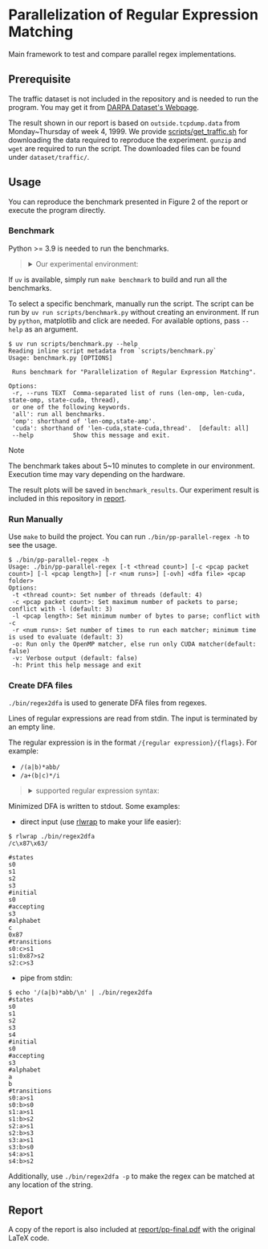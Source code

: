 # Parallelization of Regular Expression Matching

Main framework to test and compare parallel regex implementations.

## Prerequisite
The traffic dataset is not included in the repository and is needed to run the program.
You may get it from [DARPA Dataset's Webpage](https://archive.ll.mit.edu/ideval/data/1999/testing/week4/index.html).

The result shown in our report is based on `outside.tcpdump.data` from Monday~Thursday of week 4, 1999. We provide [scripts/get_traffic.sh](scripts/get_traffic.sh) for downloading the data required to reproduce the experiment. `gunzip` and `wget` are required to run the script. The downloaded files can be found under `dataset/traffic/`.

## Usage

You can reproduce the benchmark presented in Figure 2 of the report or execute the program directly.

### Benchmark

Python >= 3.9 is needed to run the benchmarks.

> <details>
> 
> <summary> Our experimental environment: </summary>
> 
> - OS:  Ubuntu 22.04 (6.8.0-49-generic #49~22.04.1-Ubuntu)  
> - CPU: Intel(R) Core(TM) i7-8700K @ 3.70GHz (6C12T)  
> - RAM: 64GB DDR4 (4 * 16GB)  
> - GPU: NVIDIA RTX 4090 GPU 24GB
> 
> </datails>

If `uv` is available, simply run `make benchmark` to build and run all the benchmarks. 

To select a specific benchmark, manually run the script. The script can be run by `uv run scripts/benchmark.py` without creating an environment. If run by `python`, matplotlib and click are needed. For available options, pass `--help` as an argument.

```
$ uv run scripts/benchmark.py --help
Reading inline script metadata from `scripts/benchmark.py`
Usage: benchmark.py [OPTIONS]

 Runs benchmark for "Parallelization of Regular Expression Matching".

Options:
 -r, --runs TEXT  Comma-separated list of runs (len-omp, len-cuda, state-omp, state-cuda, thread),
 or one of the following keywords.
 'all': run all benchmarks.
 'omp': shorthand of 'len-omp,state-amp'.
 'cuda': shorthand of 'len-cuda,state-cuda,thread'.  [default: all]
 --help           Show this message and exit.
```

> [!NOTE]
> The benchmark takes about 5~10 minutes to complete in our environment. 
> Execution time may vary depending on the hardware.

The result plots will be saved in `benchmark_results`. 
Our experiment result is included in this repository in [report](report).

### Run Manually
Use `make` to build the project. You can run `./bin/pp-parallel-regex -h` to see the usage.

```
$ ./bin/pp-parallel-regex -h
Usage: ./bin/pp-parallel-regex [-t <thread count>] [-c <pcap packet count>] [-l <pcap length>] [-r <num runs>] [-ovh] <dfa file> <pcap folder>
Options:
 -t <thread count>: Set number of threads (default: 4)
 -c <pcap packet count>: Set maximum number of packets to parse; conflict with -l (default: 3)
 -l <pcap length>: Set minimum number of bytes to parse; conflict with -c
 -r <num runs>: Set number of times to run each matcher; minimum time is used to evaluate (default: 3)
 -o: Run only the OpenMP matcher, else run only CUDA matcher(default: false)
 -v: Verbose output (default: false)
 -h: Print this help message and exit
```

### Create DFA files
`./bin/regex2dfa` is used to generate DFA files from regexes.

Lines of regular expressions are read from stdin. 
The input is terminated by an empty line.

The regular expression is in the format `/{regular expression}/{flags}`. For example:  
- `/(a|b)*abb/`
- `/a+(b|c)*/i`

> <details>
> 
> <summary> supported regular expression syntax: </summary>
> 
> ### alphabet
> - ASCII printable characters
> - hex byte specified as `\x[00-ff]`
> - all alphabets specified as `.` (see [flags](###flags))
> - `\d`, `\D`, `\s` `\S`, `\w`, `\W`, `\r`, `\n`, `\t` as defined in pcre
> - use `\` to escape special characters
> - `[{alphabets}]`/`[^{alphabets}]` specify a group of included/excluded alphabet.
> 
> ### operators (order by high to low precedence)
> - `(`, `)`: parentheses; use to change precedence
> - `*`, `+`: zero or more / one or more
> - concatenation (does not need to specify explicitly)
> - `|`: alternation (or)
>
> ### flags
> - `i`: case insensitive
> - `s`: `.` includes the newline character
> 
> </details>

Minimized DFA is written to stdout. Some examples:
- direct input (use [rlwrap](https://github.com/hanslub42/rlwrap) to make your life easier):
```
$ rlwrap ./bin/regex2dfa
/c\x87\x63/

#states
s0
s1
s2
s3
#initial
s0
#accepting
s3
#alphabet
c
0x87
#transitions
s0:c>s1
s1:0x87>s2
s2:c>s3
```
- pipe from stdin:
```
$ echo '/(a|b)*abb/\n' | ./bin/regex2dfa
#states
s0
s1
s2
s3
s4
#initial
s0
#accepting
s3
#alphabet
a
b
#transitions
s0:a>s1
s0:b>s0
s1:a>s1
s1:b>s2
s2:a>s1
s2:b>s3
s3:a>s1
s3:b>s0
s4:a>s1
s4:b>s2
```

Additionally, use `./bin/regex2dfa -p` to make the regex can be matched at any location of the string.

## Report

A copy of the report is also included at [report/pp-final.pdf](report/pp-final.pdf) with the original LaTeX code.